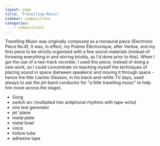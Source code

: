 ```yaml
---
layout: page
title: "Travelling Music"
sidebar: compositions
categories:
    - compositions
---
```


Travelling Music was originally composed as a monaural piece (Electronic Piece No.8), It was, in effect, my Poème Élèctronique, after Varèse, and my first piece to be strictly organized with a few sound materials (instead of throwing everything in and stirring briskly, as I'd done prior to this). When I got the use of a two-track recorder, I used this piece, instead of doing a new work, so I could concentrate on teaching myself the techniques of placing sound in space (between speakers) and moving it through space - hence the title (Jackie Gleason, in his black-and-white TV days, used always to ask the pit-band conductor for "a little travelling music" to help him move across the stage).

* Gong
* switch arc (multiplied into antiphonal rhythms with tape-echo)
* one test generator
* jet 'plane
* metal plate
* metal bowl
* voice
* hollow tube
* adhesive tape

